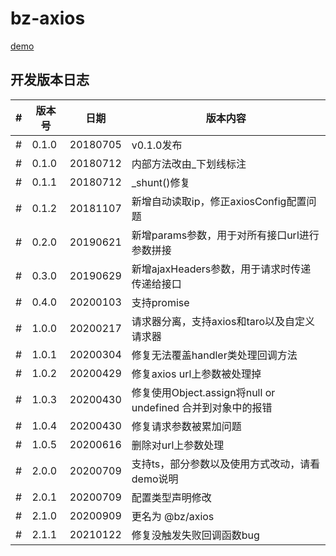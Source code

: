 # bz-axios

[demo](https://bozhongfe.github.io/bz-axios/dist/demo/)


## 开发版本日志

|#|版本号|日期|版本内容|
|---|---|---|---|
|#|0.1.0|20180705| v0.1.0发布
|#|0.1.0|20180712| 内部方法改由_下划线标注
|#|0.1.1|20180712| _shunt()修复
|#|0.1.2|20181107| 新增自动读取ip，修正axiosConfig配置问题
|#|0.2.0|20190621| 新增params参数，用于对所有接口url进行参数拼接
|#|0.3.0|20190629| 新增ajaxHeaders参数，用于请求时传递传递给接口
|#|0.4.0|20200103| 支持promise
|#|1.0.0|20200217| 请求器分离，支持axios和taro以及自定义请求器
|#|1.0.1|20200304| 修复无法覆盖handler类处理回调方法
|#|1.0.2|20200429| 修复axios url上参数被处理掉
|#|1.0.3|20200430| 修复使用Object.assign将null or undefined 合并到对象中的报错
|#|1.0.4|20200430| 修复请求参数被累加问题
|#|1.0.5|20200616| 删除对url上参数处理
|#|2.0.0|20200709| 支持ts，部分参数以及使用方式改动，请看demo说明
|#|2.0.1|20200709| 配置类型声明修改
|#|2.1.0|20200909| 更名为 @bz/axios
|#|2.1.1|20210122| 修复没触发失败回调函数bug